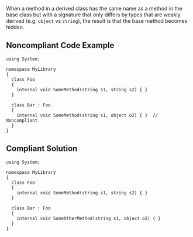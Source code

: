 When a method in a derived class has the same name as a method in the base class but with a signature that only differs by types that are weakly derived (e.g. `object` vs `string`), the result is that the base method becomes hidden.
 
## Noncompliant Code Example

    using System;
    
    namespace MyLibrary
    {
      class Foo
      {
        internal void SomeMethod(string s1, string s2) { }
      }
    
      class Bar : Foo
      {
        internal void SomeMethod(string s1, object o2) { }  // Noncompliant
      }
    }

## Compliant Solution

    using System;
    
    namespace MyLibrary
    {
      class Foo
      {
        internal void SomeMethod(string s1, string s2) { }
      }
    
      class Bar : Foo
      {
        internal void SomeOtherMethod(string s1, object o2) { }
      }
    }